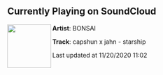 ## Currently Playing on SoundCloud

[<img align="left" width="100" src="https://i1.sndcdn.com/artworks-GVwMze6yHzqurEMd-0tvTgA-t50x50.jpg">](https://soundcloud.com/bonsaicollct/capshun-x-jahn-starship?in=bonsaicollct/sets/issue-three-iris)

**Artist**: BONSAI 

**Track**: capshun x jahn - starship

Last updated at 11/20/2020 11:02
